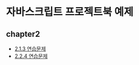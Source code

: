 # 자바스크립트 프로젝트북 예제

## chapter2
- [2.1.3 연습문제](https://github.com/fireworks80/javascript-project-book/blob/master/2.1.3/index.html)
- [2.2.4 연습문제](https://github.com/fireworks80/javascript-project-book/blob/master/2.2.4/index.html)
